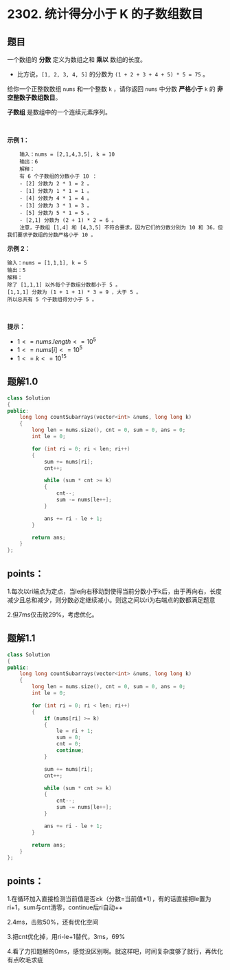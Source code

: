 # 2302. 统计得分小于 K 的子数组数目

## 题目
一个数组的 **分数** 定义为数组之和 **乘以** 数组的长度。

*   比方说，`[1, 2, 3, 4, 5]` 的分数为 `(1 + 2 + 3 + 4 + 5) * 5 = 75` 。

给你一个正整数数组 `nums` 和一个整数 `k` ，请你返回 `nums` 中分数 **严格小于** `k` 的 **非空整数子数组数目**。

**子数组** 是数组中的一个连续元素序列。

 

**示例 1：**
```
    输入：nums = [2,1,4,3,5], k = 10
    输出：6
    解释：
    有 6 个子数组的分数小于 10 ：
    - [2] 分数为 2 * 1 = 2 。
    - [1] 分数为 1 * 1 = 1 。
    - [4] 分数为 4 * 1 = 4 。
    - [3] 分数为 3 * 1 = 3 。 
    - [5] 分数为 5 * 1 = 5 。
    - [2,1] 分数为 (2 + 1) * 2 = 6 。
    注意，子数组 [1,4] 和 [4,3,5] 不符合要求，因为它们的分数分别为 10 和 36，但我们要求子数组的分数严格小于 10 。
```
**示例 2：**

```
输入：nums = [1,1,1], k = 5
输出：5
解释：
除了 [1,1,1] 以外每个子数组分数都小于 5 。
[1,1,1] 分数为 (1 + 1 + 1) * 3 = 9 ，大于 5 。
所以总共有 5 个子数组得分小于 5 。
```

 

**提示：**

*   $1 <= nums.length <= 10^5$
*   $1 <= nums[i] <= 10^5$
*   $1 <= k <= 10^15$


## 题解1.0
```cpp
class Solution
{
public:
    long long countSubarrays(vector<int> &nums, long long k)
    {
        long len = nums.size(), cnt = 0, sum = 0, ans = 0;
        int le = 0;

        for (int ri = 0; ri < len; ri++)
        {
            sum += nums[ri];
            cnt++;

            while (sum * cnt >= k)
            {
                cnt--;
                sum -= nums[le++];
            }

            ans += ri - le + 1;
        }

        return ans;
    }
};
```

## points：

1.每次以ri端点为定点，当le向右移动到使得当前分数小于k后，由于再向右，长度减少且总和减少，则分数必定继续减小。则这之间以ri为右端点的数都满足题意

2.但7ms仅击败29%，考虑优化。

## 题解1.1
```cpp
class Solution
{
public:
    long long countSubarrays(vector<int> &nums, long long k)
    {
        long len = nums.size(), cnt = 0, sum = 0, ans = 0;
        int le = 0;

        for (int ri = 0; ri < len; ri++)
        {
            if (nums[ri] >= k)
            {
                le = ri + 1;
                sum = 0;
                cnt = 0;
                continue;
            }

            sum += nums[ri];
            cnt++;

            while (sum * cnt >= k)
            {
                cnt--;
                sum -= nums[le++];
            }

            ans += ri - le + 1;
        }

        return ans;
    }
};
```

## points：

1.在循环加入直接检测当前值是否≥k（分数=当前值\*1），有的话直接把le置为ri+1，sum与cnt清零，continue后ri自动++

2.4ms，击败50%，还有优化空间

3.把cnt优化掉，用ri-le+1替代，3ms，69%

4.看了力扣题解的0ms，感觉没区别啊。就这样吧，时间复杂度够了就行，再优化有点吹毛求疵
